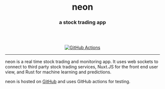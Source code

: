 <div align="center">
  <h1 align="center"><center>neon</center></h1>
  <h3 align="center"><center>a stock trading app</center></h3>
  <br>
  <br>
</div>

<p align="center">
  <a href="https://github.com/btkostner/neon/actions">
    <img src="https://github.com/btkostner/neon/workflows/CI/badge.svg" alt="GitHub Actions">
  </a>
</p>

---

neon is a real time stock trading and monitoring app. It uses web sockets to
connect to third party stock trading services, Nuxt.JS for the front end user
view, and Rust for machine learning and predictions.

neon is hosted on [GitHub](https://github.com/btkostner/neon) and uses GitHub
actions for testing.
